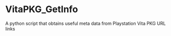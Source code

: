 # VitaPKG_GetInfo
A python script that obtains useful meta data from Playstation Vita PKG URL links

